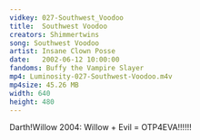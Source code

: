 ```yaml
---
vidkey: 027-Southwest_Voodoo
title:  Southwest Voodoo
creators: Shimmertwins
song: Southwest Voodoo
artist: Insane Clown Posse
date:   2002-06-12 10:00:00
fandoms: Buffy the Vampire Slayer
mp4: Luminosity-027-Southwest-Voodoo.m4v
mp4size: 45.26 MB
width: 640
height: 480
---
```


Darth!Willow 2004: Willow + Evil = OTP4EVA!!!!!!
  